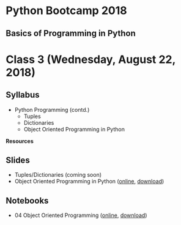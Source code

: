 # Python Bootcamp 2018

## Basics of Programming in Python

Class 3 (Wednesday, August 22, 2018)
=================================

Syllabus
------
- Python Programming (contd.)
  - Tuples
  - Dictionaries
  - Object Oriented Programming in Python

**Resources**

Slides
------
  - Tuples/Dictionaries (coming soon)
  - Object Oriented Programming in Python ([online](https://www.slideshare.net/secret/vEoKUmM4hCcmrC), [download](slides/07%20Classes.pptx))
  
Notebooks
---------
  - 04 Object Oriented Programming ([online](https://hub.mybinder.org/user/vineetbansal-python-bootcamp-zn79poxk/notebooks/notebooks/04%20Object%20Oriented%20Programming.ipynb), [download](notebooks/04%20Object%20Oriented%20Programming.ipynb))